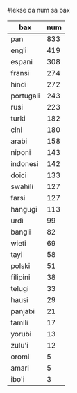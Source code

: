 #lekse da num sa bax

| bax | num |
|-----|-----|
| pan | 833 |
| engli | 419 |
| espani | 308 |
| fransi | 274 |
| hindi | 272 |
| portugali | 243 |
| rusi | 223 |
| turki | 182 |
| cini | 180 |
| arabi | 158 |
| niponi | 143 |
| indonesi | 142 |
| doici | 133 |
| swahili | 127 |
| farsi | 127 |
| hangugi | 113 |
| urdi | 99 |
| bangli | 82 |
| wieti | 69 |
| tayi | 58 |
| polski | 51 |
| filipini | 38 |
| telugi | 33 |
| hausi | 29 |
| panjabi | 21 |
| tamili | 17 |
| yorubi | 13 |
| zulu'i | 12 |
| oromi | 5 |
| amari | 5 |
| ibo'i | 3 |

